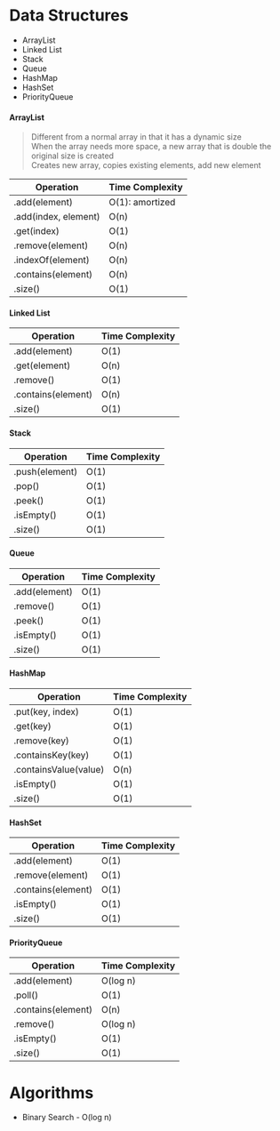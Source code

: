 # Data Structures  
- ArrayList
- Linked List  
- Stack  
- Queue  
- HashMap
- HashSet   
- PriorityQueue

#### ArrayList  
> Different from a normal array in that it has a dynamic size  
> When the array needs more space, a new array that is double the original size is created  
> Creates new array, copies existing elements, add new element   

|Operation       	 |Time Complexity|
|--------------------|---------------|
|.add(element)       |O(1): amortized|
|.add(index, element)|O(n)			 |                
|.get(index)   		 |O(1)			 |
|.remove(element)	 |O(n)			 |
|.indexOf(element)   |O(n)			 |
|.contains(element)  |O(n)			 |
|.size()			 |O(1)			 |
  
#### Linked List  
|Operation       	 |Time Complexity|
|--------------------|---------------|
|.add(element)       |O(1)			 |              
|.get(element)   	 |O(n)			 |
|.remove()	 		 |O(1)			 |
|.contains(element)  |O(n)			 |
|.size()			 |O(1)			 |

#### Stack  
|Operation       	 |Time Complexity|
|--------------------|---------------|
|.push(element)      |O(1)			 |              
|.pop()   	 		 |O(1)			 |
|.peek()			 |O(1)			 |
|.isEmpty()	 		 |O(1)			 |
|.size()			 |O(1)			 |

#### Queue  
|Operation       	 |Time Complexity|
|--------------------|---------------|
|.add(element)       |O(1)			 |              
|.remove()   	 	 |O(1)			 |
|.peek()			 |O(1)			 |
|.isEmpty()	 		 |O(1)			 |
|.size()			 |O(1)			 |

#### HashMap
|Operation       	  |Time Complexity|
|-------------------- |---------------|
|.put(key, index)     |O(1)			 |              
|.get(key)   	 	  |O(1)			 |
|.remove(key)		  |O(1)			 |
|.containsKey(key)	  |O(1)	         |
|.containsValue(value)|O(n)			 |
|.isEmpty()	 		  |O(1)			 |
|.size()			  |O(1)			 |

#### HashSet
|Operation       	  |Time Complexity|
|-------------------- |---------------|
|.add(element)        |O(1)			 |              
|.remove(element)	  |O(1)			 |
|.contains(element)	  |O(1)	         |
|.isEmpty()	 		  |O(1)			 |
|.size()			  |O(1)			 |

#### PriorityQueue
|Operation       	  |Time Complexity|
|-------------------- |---------------|
|.add(element)        |O(log n)		  |              
|.poll()	  		  |O(1)			  |
|.contains(element)	  |O(n)	          |
|.remove()	 		  |O(log n)		  |
|.isEmpty()			  |O(1)			  |
|.size()			  |O(1)			  |

# Algorithms
- Binary Search - O(log n)